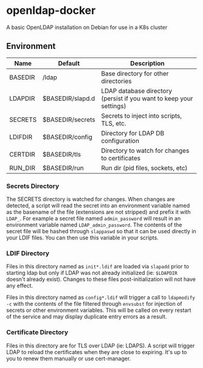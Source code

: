 # openldap-docker

A basic OpenLDAP installation on Debian for use in a K8s cluster

## Environment

|Name|Default|Description|
|---|---|---|
|BASEDIR|/ldap|Base directory for other directories|
|LDAPDIR|$BASEDIR/slapd.d|LDAP database directory (persist if you want to keep your settings)|
|SECRETS|$BASEDIR/secrets|Secrets to inject into scripts, TLS, etc.|
|LDIFDIR|$BASEDIR/config|Directory for LDAP DB configuration|
|CERTDIR|$BASEDIR/tls|Directory to watch for changes to certificates|
|RUN_DIR|$BASEDIR/run|Run dir (pid files, sockets, etc)|

### Secrets Directory

The SECRETS directory is watched for changes. When changes are detected, a script will read the secret into an environment variable named as the basename of the file (extensions are not stripped) and prefix it with `LDAP_`. For example a secret file named `admin_password` will result in an environment variable named `LDAP_admin_password`. The contents of the secret file will be hashed through `slappaswd` so that it can be used directly in your LDIF files.  You can then use this variable in your scripts.

### LDIF Directory

Files in this directory named as `init*.ldif` are loaded via `slapadd` prior to starting ldap but only if LDAP was not already initialized (ie: `$LDAPDIR` doesn't already exist). Changes to these files post-initialization will not have any effect.

Files in this directory named as `config*.ldif` will trigger a call to `ldapmodify -c` with the contents of the file filtered through `envsubst` for injection of secrets or other environment variables. This will be called on every restart of the service and may display duplicate entry errors as a result.

### Certificate Directory

Files in this directory are for TLS over LDAP (ie: LDAPS). A script will trigger LDAP to reload the certificates when they are close to expiring. It's up to you to renew them manually or use cert-manager.
